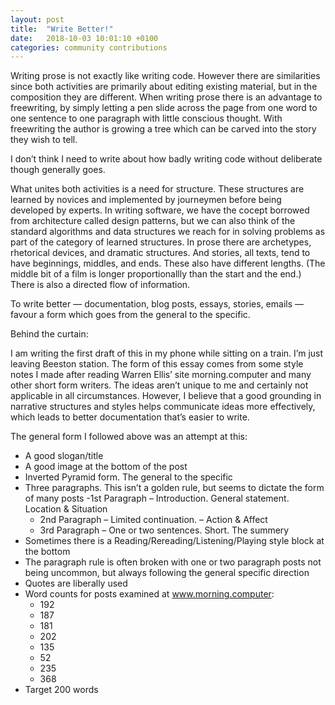 ```yaml
---
layout: post
title:  "Write Better!"
date:   2018-10-03 10:01:10 +0100
categories: community contributions
---
```


Writing prose is not exactly like writing code. However there are similarities since both activities are primarily about editing existing material, but in the composition they are different. When writing prose there is an advantage to freewriting, by simply letting a pen slide across the page from one word to one sentence to one paragraph with little conscious thought. With freewriting the author is growing a tree which can be carved into the story they wish to tell. 

I don’t think I need to write about how badly writing code without deliberate though generally goes. 

What unites both activities is a need for structure. These structures are learned by novices and implemented by journeymen before being developed by experts. In writing software, we have the cocept borrowed from architecture called design patterns, but we can also think of the standard algorithms and data structures we reach for in solving problems as part of the category of learned structures. In prose there are archetypes, rhetorical devices, and dramatic structures. And stories, all texts, tend to have beginnings, middles, and ends. These also have different lengths. (The middle bit of a film is longer proportionallly than the start and the end.) There is also a directed flow of information. 

To write better — documentation, blog posts, essays, stories, emails — favour a form which goes from the general to the specific. 

Behind the curtain:

I am writing the first draft of this in my phone while sitting on a train. I’m just leaving Beeston station. The form of this essay comes from some style notes I made after reading Warren Ellis’ site morning.computer and many other short form writers. The ideas aren’t unique to me and certainly not applicable in all circumstances. However, I believe that a good grounding in narrative structures and styles helps communicate ideas more effectively, which leads to better documentation that’s easier to write. 

The general form I followed above was an attempt at this: 

- A good slogan/title 
- A good image at the bottom of the post
- Inverted Pyramid form. The general to the specific
- Three paragraphs. This isn’t a golden rule, but seems to dictate the form of many 
posts
  -1st Paragraph – Introduction. General statement. Location & Situation
  - 2nd Paragraph – Limited continuation. – Action & Affect 
  - 3rd Paragraph – One or two sentences. Short. The summery
- Sometimes there is a Reading/Rereading/Listening/Playing style block at the 
bottom
- The paragraph rule is often broken with one or two paragraph posts not being 
uncommon, but always following the general specific direction 
- Quotes are liberally used
- Word counts for posts examined at www.morning.computer:
  - 192
  - 187
  - 181
  - 202
  - 135
  - 52
  - 235
  - 368
 - Target 200 words 
 

